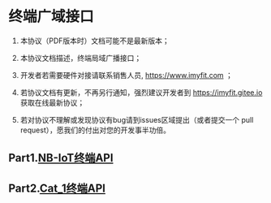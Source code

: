 # 终端广域接口

1. 本协议（PDF版本时）文档可能不是最新版本；

2. 本协议文档描述，终端局域广播接口；

3. 开发者若需要硬件对接请联系销售人员,  https://www.imyfit.com ；

4. 若协议文档有更新，不再另行通知，强烈建议开发者到 https://imyfit.gitee.io 获取在线最新协议；

5. 若对协议不理解或发现协议有bug请到issues区域提出（或者提交一个 pull request），愿我们的付出对您的开发事半功倍。



## Part1.[NB-IoT终端API](./NB-IoT终端API.md) 

## Part2.[Cat_1终端API](./Cat_1终端API.md) 